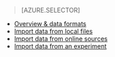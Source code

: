 > [AZURE.SELECTOR]
- [Overview & data formats](/documentation/articles/machine-learning-import-data)
- [Import data from local files](/documentation/articles/machine-learning-import-data-from-local-file)
- [Import data from online sources](/documentation/articles/machine-learning-import-data-from-online-sources)
- [Import data from an experiment](/documentation/articles/machine-learning-import-data-from-an-experiment)
